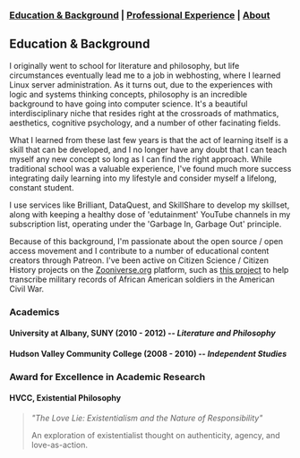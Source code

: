 ### [Education & Background](https://caingraham.github.io/background)  |  [Professional Experience](https://caingraham.github.io/professional_experience)  |  [About](https://caingraham.github.io)

## Education & Background

I originally went to school for literature and philosophy, but life circumstances eventually lead me to a job in webhosting, where I learned Linux server administration. As it turns out, due to the experiences with logic and systems thinking concepts, philosophy is an incredible background to have going into computer science. It's a beautiful interdisciplinary niche that resides right at the crossroads of mathmatics, aesthetics, cognitive psychology, and a number of other facinating fields.

What I learned from these last few years is that the act of learning itself is a skill that can be developed, and I no longer have any doubt that I can teach myself any new concept so long as I can find the right approach. While traditional school was a valuable experience, I've found much more success integrating daily learning into my lifestyle and consider myself a lifelong, constant student.

I use services like Brilliant, DataQuest, and SkillShare to develop my skillset, along with keeping a healthy dose of 'edutainment' YouTube channels in my subscription list, operating under the 'Garbage In, Garbage Out' principle.

Because of this background, I'm passionate about the open source / open access movement and I contribute to a number of educational content creators through Patreon. I've been active on Citizen Science / Citizen History projects on the [Zooniverse.org](https://www.zooniverse.org/) platform, such as [this project](https://www.zooniverse.org/projects/usct/african-american-civil-war-soldiers) to help transcribe military records of African American soldiers in the American Civil War.

### Academics

#### University at Albany, SUNY (2010 - 2012) -- *Literature and Philosophy*
#### Hudson Valley Community College (2008 - 2010) -- *Independent Studies*

### Award for Excellence in Academic Research
#### HVCC, Existential Philosophy

> *"The Love Lie: Existentialism and the Nature of Responsibility"*
>
> An exploration of existentialist thought on authenticity, agency, and love-as-action.

